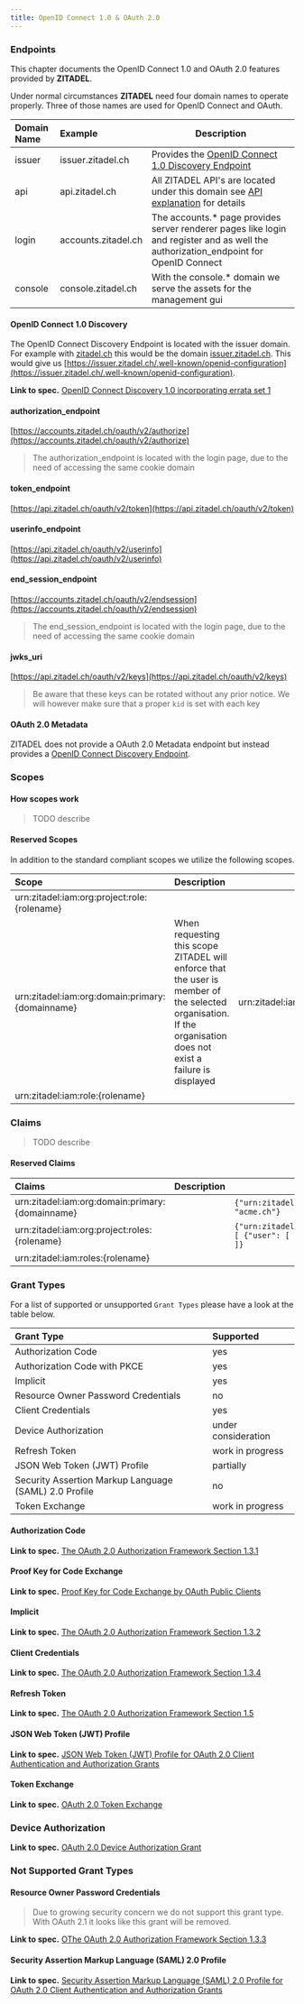 ```yaml
---
title: OpenID Connect 1.0 & OAuth 2.0
---
```


### Endpoints

This chapter documents the OpenID Connect 1.0 and OAuth 2.0 features provided by **ZITADEL**.

Under normal circumstances **ZITADEL** need four domain names to operate properly. Three of those names are used for OpenID Connect and OAuth.

| Domain Name | Example             | Description                                                                                                                          |
|:------------|:--------------------|--------------------------------------------------------------------------------------------------------------------------------------|
| issuer      | issuer.zitadel.ch   | Provides the [OpenID Connect 1.0 Discovery Endpoint](#openid-connect-10-discovery)                                                   |
| api         | api.zitadel.ch      | All ZITADEL API's are located under this domain see [API explanation](develop#APIs) for details                                                    |
| login       | accounts.zitadel.ch | The accounts.* page provides server renderer pages like login and register and as well the authorization_endpoint for OpenID Connect |
| console     | console.zitadel.ch  | With the console.* domain we serve the assets for the management gui                                                                 |

#### OpenID Connect 1.0 Discovery

The OpenID Connect Discovery Endpoint is located with the issuer domain.
For example with [zitadel.ch](zitadel.ch) this would be the domain [issuer.zitadel.ch](issuer.zitadel.ch). This would give us [https://issuer.zitadel.ch/.well-known/openid-configuration](https://issuer.zitadel.ch/.well-known/openid-configuration).

**Link to spec.** [OpenID Connect Discovery 1.0 incorporating errata set 1](https://openid.net/specs/openid-connect-discovery-1_0.html)

#### authorization_endpoint

[https://accounts.zitadel.ch/oauth/v2/authorize](https://accounts.zitadel.ch/oauth/v2/authorize)

> The authorization_endpoint is located with the login page, due to the need of accessing the same cookie domain

#### token_endpoint

[https://api.zitadel.ch/oauth/v2/token](https://api.zitadel.ch/oauth/v2/token)

#### userinfo_endpoint

[https://api.zitadel.ch/oauth/v2/userinfo](https://api.zitadel.ch/oauth/v2/userinfo)

#### end_session_endpoint

[https://accounts.zitadel.ch/oauth/v2/endsession](https://accounts.zitadel.ch/oauth/v2/endsession)

> The end_session_endpoint is located with the login page, due to the need of accessing the same cookie domain

#### jwks_uri

[https://api.zitadel.ch/oauth/v2/keys](https://api.zitadel.ch/oauth/v2/keys)

> Be aware that these keys can be rotated without any prior notice. We will however make sure that a proper `kid` is set with each key

#### OAuth 2.0 Metadata

ZITADEL does not provide a OAuth 2.0 Metadata endpoint but instead provides a [OpenID Connect Discovery Endpoint](#openid-connect-10-discovery).

### Scopes

#### How scopes work

> TODO describe

#### Reserved Scopes

In addition to the standard compliant scopes we utilize the following scopes.

| Scope                                           | Description                                                                                                                                                     | Example                                    |
|:------------------------------------------------|:----------------------------------------------------------------------------------------------------------------------------------------------------------------|--------------------------------------------|
| urn:zitadel:iam:org:project:role:{rolename}     |                                                                                                                                                                 |                                            |
| urn:zitadel:iam:org:domain:primary:{domainname} | When requesting this scope ZITADEL will enforce that the user is member of the selected organisation. If the organisation does not exist a failure is displayed | urn:zitadel:iam:org:domain:primary:acme.ch |
| urn:zitadel:iam:role:{rolename}                 |                                                                                                                                                                 |                                            |

### Claims

> TODO describe

#### Reserved Claims

| Claims                                          | Description | Example                                                                                          |
|:------------------------------------------------|:------------|--------------------------------------------------------------------------------------------------|
| urn:zitadel:iam:org:domain:primary:{domainname} |             | `{"urn:zitadel:iam:org:domain:primary": "acme.ch"}`                                              |
| urn:zitadel:iam:org:project:roles:{rolename}    |             | `{"urn:zitadel:iam:org:project:roles": [ {"user": [ "acme.ch", "caos.ch" ] } ]}` |
| urn:zitadel:iam:roles:{rolename}                |             |                                                                                                  |

### Grant Types

For a list of supported or unsupported `Grant Types` please have a look at the table below.

| Grant Type                                            | Supported           |
|:------------------------------------------------------|:--------------------|
| Authorization Code                                    | yes                 |
| Authorization Code with PKCE                          | yes                 |
| Implicit                                              | yes                 |
| Resource Owner Password Credentials                   | no                  |
| Client Credentials                                    | yes                 |
| Device Authorization                                  | under consideration |
| Refresh Token                                         | work in progress    |
| JSON Web Token (JWT) Profile                          | partially           |
| Security Assertion Markup Language (SAML) 2.0 Profile | no                  |
| Token Exchange                                        | work in progress    |

#### Authorization Code

**Link to spec.** [The OAuth 2.0 Authorization Framework Section 1.3.1](https://tools.ietf.org/html/rfc6749#section-1.3.1)

#### Proof Key for Code Exchange

**Link to spec.** [Proof Key for Code Exchange by OAuth Public Clients](https://tools.ietf.org/html/rfc7636)

#### Implicit

**Link to spec.** [The OAuth 2.0 Authorization Framework Section 1.3.2](https://tools.ietf.org/html/rfc6749#section-1.3.2)

#### Client Credentials

**Link to spec.** [The OAuth 2.0 Authorization Framework Section 1.3.4](https://tools.ietf.org/html/rfc6749#section-1.3.4)

#### Refresh Token

**Link to spec.** [The OAuth 2.0 Authorization Framework Section 1.5](https://tools.ietf.org/html/rfc6749#section-1.5)

#### JSON Web Token (JWT) Profile

**Link to spec.** [JSON Web Token (JWT) Profile for OAuth 2.0 Client Authentication and Authorization Grants](https://tools.ietf.org/html/rfc7523)

#### Token Exchange

**Link to spec.** [OAuth 2.0 Token Exchange](https://tools.ietf.org/html/rfc8693)

### Device Authorization

**Link to spec.** [OAuth 2.0 Device Authorization Grant](https://tools.ietf.org/html/rfc8628)

### Not Supported Grant Types

#### Resource Owner Password Credentials

> Due to growing security concern we do not support this grant type. With OAuth 2.1 it looks like this grant will be removed.

**Link to spec.** [OThe OAuth 2.0 Authorization Framework Section 1.3.3](https://tools.ietf.org/html/rfc6749#section-1.3.3)

#### Security Assertion Markup Language (SAML) 2.0 Profile

**Link to spec.** [Security Assertion Markup Language (SAML) 2.0 Profile for OAuth 2.0 Client Authentication and Authorization Grants](https://tools.ietf.org/html/rfc7522)
